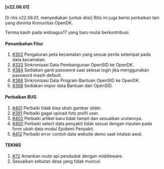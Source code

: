 #### [v22.06.01]

Di rilis v22.06.01, menyediakan [untuk diisi] Rilis ini juga berisi perbaikan lain yang diminta Komunitas OpenDK.

Terima kasih pada widoagus17 yang baru mulai berkontribusi.


#### Penambahan Fitur
1. [#302](https://github.com/OpenSID/OpenDK/issues/302) Pengaturan peta kecamatan yang sesuai perda setempat pada data kecamatan.
2. [#333](https://github.com/OpenSID/OpenDK/issues/333) Sinkronisasi Data Pembangunan OpenSID ke OpenDK.
3. [#384](https://github.com/OpenSID/OpenDK/issues/384) Sediakan ganti password saat selesai login jika menggunakan password masih default.
4. [#368](https://github.com/OpenSID/OpenDK/issues/368) Sinkronisasi Data Program Bantuan OpenSID ke OpenDK.
5. [#368](https://github.com/OpenSID/OpenDK/issues/368) Sediakan impor data Bantuan dari OpenSID.


#### Perbaikan BUG
1. [#401](https://github.com/OpenSID/OpenDK/issues/401) Perbaiki tidak bisa ubah gambar slider. 
2. [#391](https://github.com/OpenSID/OpenDK/issues/391) Perbaiki gagal upload foto profil user.
3. [#402](https://github.com/OpenSID/OpenDK/issues/402) Perbaiki artikel baru tidak tampil dan sesuaikan urutannya.
4. [#400](https://github.com/OpenSID/OpenDK/issues/400) Perbaiki select data penyakit tidak sesuai dengan inputan pada form ubah data modul Epidemi Penyakit.
5. [#412](https://github.com/OpenSID/OpenDK/issues/412) Perbaiki error contoh data website demo saat intalasi awal.


#### TEKNIS
1. [#72](https://github.com/OpenSID/OpenDK/issues/72) Amankan route api penduduk dengan middleware.
2. Sesuaikan sebutan desa yang tidak muncul.

